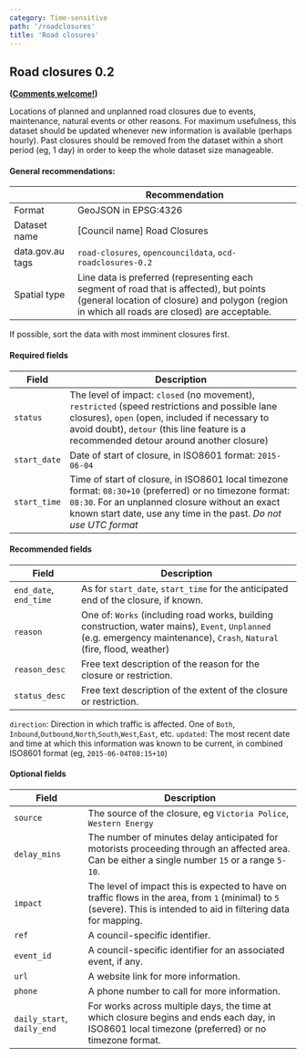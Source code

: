 ```yaml
---
category: Time-sensitive
path: '/roadclosures'
title: 'Road closures'
---
```

## Road closures 0.2
**([Comments welcome!](https://github.com/okfnau/open-council-data/issues))**

Locations of planned and unplanned road closures due to events, maintenance, natural events or other reasons. For maximum usefulness, this dataset should be updated whenever new information is available (perhaps hourly). Past closures should be removed from the dataset within a short period (eg, 1 day) in order to keep the whole dataset size manageable.

#### General recommendations:

&nbsp;| Recommendation
------|------------
Format| GeoJSON in EPSG:4326
Dataset name| [Council name] Road Closures
data.gov.au tags| `road-closures`, `opencouncildata`, `ocd-roadclosures-0.2`
Spatial type|Line data is preferred (representing each segment of road that is affected), but points (general location of closure) and polygon (region in which all roads are closed) are acceptable.

If possible, sort the data with most imminent closures first.



#### Required fields
Field | Description
------|------------
`status`| The level of impact: `closed` (no movement), `restricted` (speed restrictions and possible lane closures), `open` (open, included if necessary to avoid doubt), `detour` (this line feature is a recommended detour around another closure)
`start_date`| Date of start of closure, in ISO8601 format: `2015-06-04`
`start_time`| Time of start of closure, in ISO8601 local timezone format: `08:30+10` (preferred) or no timezone format: `08:30`. For an unplanned closure without an exact known start date, use any time in the past. *Do not use UTC format*

#### Recommended fields
Field | Description
------|------------
`end_date`, `end_time` | As for `start_date`, `start_time` for the anticipated end of the closure, if known.
`reason`| One of: `Works` (including road works, building construction, water mains), `Event`, `Unplanned` (e.g. emergency maintenance), `Crash`, `Natural` (fire, flood, weather)
`reason_desc`|Free text description of the reason for the closure or restriction.
`status_desc`|Free text description of the extent of the closure or restriction.
`direction`: Direction in which traffic is affected. One of `Both`, `Inbound`,`Outbound`,`North`,`South`,`West`,`East`, etc.
`updated`: The most recent date and time at which this information was known to be current, in combined ISO8601 format (eg, `2015-06-04T08:15+10`)

#### Optional fields
Field | Description
------|------------
`source`|The source of the closure, eg `Victoria Police`, `Western Energy`
`delay_mins`|The number of minutes delay anticipated for motorists proceeding through an affected area. Can be either a single number `15` or a range `5-10`.
`impact`|The level of impact this is expected to have on traffic flows in the area, from `1` (minimal) to `5` (severe). This is intended to aid in filtering data for mapping.
`ref`| A council-specific identifier.
`event_id`| A council-specific identifier for an associated event, if any.
`url`|A website link for more information.
`phone`|A phone number to call for more information.
`daily_start`, `daily_end`|For works across multiple days, the time at which closure begins and ends each day, in ISO8601 local timezone (preferred) or no timezone format.
